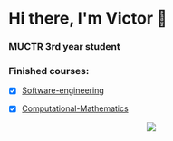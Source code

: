 # Hi there, I'm Victor 👋
### MUCTR 3rd year student



### Finished courses:
- [X] [Software-engineering]((https://github.com/akirauruma/Software-engineering))

- [X] [Computational-Mathematics]((https://github.com/akirauruma/avm))


<p align="center">
  <a href="(https://github.com/akirauruma)">
    <img src="http://github-profile-summary-cards.vercel.app/api/cards/most-commit-language?username=akirauruma&theme=codeSTACKr" />
  </a>
   </a>
</p>
